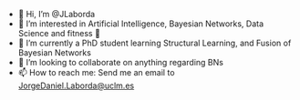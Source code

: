 - 👋 Hi, I’m @JLaborda
- 👀 I’m interested in Artificial Intelligence, Bayesian Networks, Data Science and fitness :muscle:
- 🌱 I’m currently a PhD student learning Structural Learning, and Fusion of Bayesian Networks
- 💞️ I’m looking to collaborate on anything regarding BNs
- 📫 How to reach me: Send me an email to JorgeDaniel.Laborda@uclm.es

<!---
JLaborda/JLaborda is a ✨ special ✨ repository because its `README.md` (this file) appears on your GitHub profile.
You can click the Preview link to take a look at your changes.
--->

